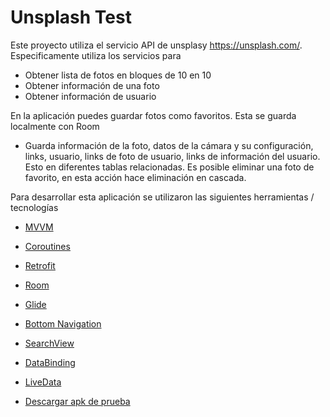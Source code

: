 # Unsplash Test
Este proyecto utiliza el servicio API de unsplasy https://unsplash.com/.
Especificamente utiliza los servicios para
- Obtener lista de fotos en bloques de 10 en 10
- Obtener información de una foto
- Obtener información de usuario

En la aplicación puedes guardar fotos como favoritos. Esta se guarda localmente con Room 

- Guarda información de la foto, datos de la cámara y su configuración, links, usuario, links de foto de usuario, links de información del usuario. Esto en diferentes tablas relacionadas. 
Es posible eliminar una foto de favorito, en esta acción hace eliminación en cascada.

Para desarrollar esta aplicación se utilizaron las siguientes herramientas / tecnologías
- [MVVM](https://developer.android.com/jetpack/guide?hl=es-419)
- [Coroutines](https://developer.android.com/kotlin/coroutines?gclid=Cj0KCQjwvr6EBhDOARIsAPpqUPGeGr-bwb6gtn3A4I-k5mqHpO7j3LsRqy2zPeKC2xVRcU4Rce_BFwIaAkZ_EALw_wcB&gclsrc=aw.ds)
- [Retrofit](https://github.com/square/retrofit)
- [Room](https://developer.android.com/jetpack/androidx/releases/room)
- [Glide](https://github.com/bumptech/glide)
- [Bottom Navigation](https://material.io/components/bottom-navigation/android#using-bottom-navigation)
- [SearchView](https://developer.android.com/reference/androidx/appcompat/widget/SearchView)
- [DataBinding](https://developer.android.com/topic/libraries/data-binding)
- [LiveData](https://developer.android.com/reference/androidx/lifecycle/LiveData)

- [Descargar apk de prueba](https://drive.google.com/file/d/11vx_xsfuyUkQLHjQnTwgNLq4r4uWGyks/view?usp=sharing)
